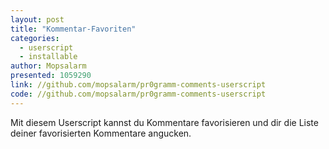 ```yaml
---
layout: post
title: "Kommentar-Favoriten"
categories:
  - userscript
  - installable
author: Mopsalarm
presented: 1059290
link: //github.com/mopsalarm/pr0gramm-comments-userscript
code: //github.com/mopsalarm/pr0gramm-comments-userscript
---
```


Mit diesem Userscript kannst du Kommentare favorisieren und dir die Liste deiner favorisierten Kommentare angucken.
